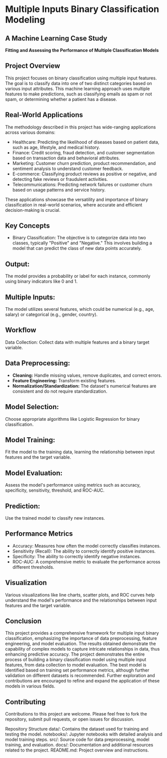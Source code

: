 # Multiple Inputs Binary Classification Modeling
## A Machine Learning Case Study
**Fitting and Assessing the Performance of Multiple Classification Models**

## Project Overview
This project focuses on binary classification using multiple input features. The goal is to classify data into one of two distinct categories based on various input attributes. This machine learning approach uses multiple features to make predictions, such as classifying emails as spam or not spam, or determining whether a patient has a disease.

## Real-World Applications
The methodology described in this project has wide-ranging applications across various domains:

- Healthcare: Predicting the likelihood of diseases based on patient data, such as age, lifestyle, and medical history.
- Finance: Credit scoring, fraud detection, and customer segmentation based on transaction data and behavioral attributes.
- Marketing: Customer churn prediction, product recommendation, and sentiment analysis to understand customer feedback.
- E-commerce: Classifying product reviews as positive or negative, and detecting fake reviews or fraudulent activities.
- Telecommunications: Predicting network failures or customer churn based on usage patterns and service history.
  
These applications showcase the versatility and importance of binary classification in real-world scenarios, where accurate and efficient decision-making is crucial.

## Key Concepts
- Binary Classification: The objective is to categorize data into two classes, typically "Positive" and "Negative." This involves building a model that can predict the class of new data points accurately.

## Output:
The model provides a probability or label for each instance, commonly using binary indicators like 0 and 1.

## Multiple Inputs:
The model utilizes several features, which could be numerical (e.g., age, salary) or categorical (e.g., gender, country).

## Workflow
Data Collection:
Collect data with multiple features and a binary target variable.

## Data Preprocessing:

- **Cleaning:** Handle missing values, remove duplicates, and correct errors.
- **Feature Engineering:** Transform existing features.
- **Normalization/Standardization:** The dataset's numerical features are consistent and do not require standardization.

## Model Selection:
Choose appropriate algorithms like Logistic Regression for binary classification.

## Model Training:
Fit the model to the training data, learning the relationship between input features and the target variable.

## Model Evaluation:
Assess the model's performance using metrics such as accuracy, specificity, sensitivity, threshold, and ROC-AUC.

## Prediction:
Use the trained model to classify new instances.

## Performance Metrics
- Accuracy: Measures how often the model correctly classifies instances.
- Sensitivity (Recall): The ability to correctly identify positive instances.
- Specificity: The ability to correctly identify negative instances.
- ROC-AUC: A comprehensive metric to evaluate the performance across different thresholds.

## Visualization
Various visualizations like line charts, scatter plots, and ROC curves help understand the model's performance and the relationships between input features and the target variable.

## Conclusion
This project provides a comprehensive framework for multiple input binary classification, emphasizing the importance of data preprocessing, feature engineering, and model evaluation. The results obtained demonstrate the capability of complex models to capture intricate relationships in data, thus enhancing predictive accuracy. The project demonstrates the entire process of building a binary classification model using multiple input features, from data collection to model evaluation. The best model is identified based on training set performance metrics, although further validation on different datasets is recommended. Further exploration and contributions are encouraged to refine and expand the application of these models in various fields.

## Contributing
Contributions to this project are welcome. Please feel free to fork the repository, submit pull requests, or open issues for discussion.

Repository Structure
data/: Contains the dataset used for training and testing the model.
notebooks/: Jupyter notebooks with detailed analysis and model training steps.
src/: Source code for data preprocessing, model training, and evaluation.
docs/: Documentation and additional resources related to the project.
README.md: Project overview and instructions.
